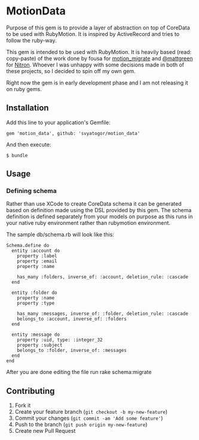 # MotionData

Purpose of this gem is to provide a layer of abstraction on top of CoreData to be used with RubyMotion. It is inspired by ActiveRecord and tries to follow the ruby-way. 

This gem is intended to be used with RubyMotion. It is heavily based (read: copy-paste) of the work done by fousa for
[motion_migrate](https://github.com/fousa/motion_migrate) and [@mattgreen](https://github.com/mattgreen/) for [Nitron](https://github.com/mattgreen/nitron). Whoever I was unhappy with some decisions made in both of these projects, so I decided to spin off my own gem.

Right now the gem is in early development phase and I am not releasing it on ruby gems. 

## Installation

Add this line to your application's Gemfile:

    gem 'motion_data', github: 'svyatogor/motion_data'

And then execute:

    $ bundle


## Usage

### Defining schema

Rather than use XCode to create CoreData schema it can be generated based on definition made using the DSL provided by this gem. The schema definition is defined separately from your models on purpose as this runs in your native ruby environment rather than rubymotion environment.

The sample db/schema.rb will look like this:

    Schema.define do
      entity :account do
        property :label
        property :email
        property :name
    
        has_many :folders, inverse_of: :account, deletion_rule: :cascade
      end

      entity :folder do
        property :name
        property :type
    
        has_many :messages, inverse_of: :folder, deletion_rule: :cascade
        belongs_to :account, inverse_of: :folders
      end

      entity :message do
        property :uid, type: :integer_32
        property :subject
        belongs_to :folder, inverse_of: :messages
      end
    end

After you are done editing the file run
    rake schema:migrate


## Contributing

1. Fork it
2. Create your feature branch (`git checkout -b my-new-feature`)
3. Commit your changes (`git commit -am 'Add some feature'`)
4. Push to the branch (`git push origin my-new-feature`)
5. Create new Pull Request


